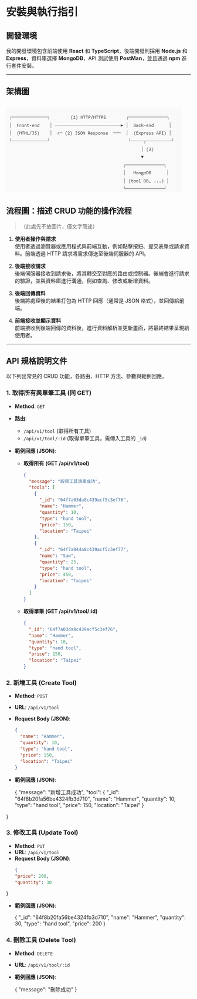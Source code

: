 # 安裝與執行指引

## 開發環境

我的開發環境包含前端使用 **React** 和 **TypeScript**，後端開發則採用 **Node.js** 和 **Express**，資料庫選擇 **MongoDB**，API 測試使用 **PostMan**，並且通過 **npm** 進行套件安裝。

---

## 架構圖

![架構圖](價購.png)
---

## 流程圖：描述 CRUD 功能的操作流程

> （此處先不放圖片，僅文字簡述）

1. **使用者操作與請求**  
   使用者透過瀏覽器或應用程式與前端互動，例如點擊按鈕、提交表單或請求資料。前端透過 HTTP 請求將需求傳送至後端伺服器的 API。

2. **後端接收請求**  
   後端伺服器接收到請求後，將其轉交至對應的路由或控制器。後端會進行請求的驗證，並與資料庫進行溝通，例如查詢、修改或新增資料。

3. **後端回傳資料**  
   後端將處理後的結果打包為 HTTP 回應（通常是 JSON 格式），並回傳給前端。

4. **前端接收並顯示資料**  
   前端接收到後端回傳的資料後，進行資料解析並更新畫面，將最終結果呈現給使用者。

---

## API 規格說明文件

以下列出常見的 CRUD 功能，各路由、HTTP 方法、參數與範例回應。

### 1. 取得所有與單筆工具 (同 GET)

- **Method**: `GET`
- **路由**:  
  - `/api/v1/tool` (取得所有工具)  
  - `/api/v1/tool/:id` (取得單筆工具，需傳入工具的 `_id`)
- **範例回應 (JSON)**:

  - **取得所有 (GET /api/v1/tool)**  
    ```json
    {
      "message": "取得工具清單成功",
      "tools": [
        {
          "_id": "64f7a03da8c439acf5c3ef76",
          "name": "Hammer",
          "quantity": 10,
          "type": "hand tool",
          "price": 150,
          "location": "Taipei"
        },
        {
          "_id": "64f7a044a8c439acf5c3ef77",
          "name": "Saw",
          "quantity": 25,
          "type": "hand tool",
          "price": 450,
          "location": "Taipei"
        }
      ]
    }
    ```
  - **取得單筆 (GET /api/v1/tool/:id)**  
    ```json
    {
      "_id": "64f7a03da8c439acf5c3ef76",
      "name": "Hammer",
      "quantity": 10,
      "type": "hand tool",
      "price": 150,
      "location": "Taipei"
    }
    ```

### 2. 新增工具 (Create Tool)

- **Method**: `POST`
- **URL**: `/api/v1/tool`
- **Request Body (JSON)**:
  ```json
  {
    "name": "Hammer",
    "quantity": 10,
    "type": "hand tool",
    "price": 150,
    "location": "Taipei"
  }
- **範例回應 (JSON)**:

  {
  "message": "新增工具成功",
  "tool": {
    "_id": "64f8b20fa56be4324fb3d710",
    "name": "Hammer",
    "quantity": 10,
    "type": "hand tool",
    "price": 150,
    "location": "Taipei"
  }

}

### 3. 修改工具 (Update Tool)

- **Method**: `PUT`
- **URL**: `/api/v1/tool`
- **Request Body (JSON)**:
  ```json
  {
  "price": 200,
  "quantity": 30
}

- **範例回應 (JSON)**:

  {
  "_id": "64f8b20fa56be4324fb3d710",
  "name": "Hammer",
  "quantity": 30,
  "type": "hand tool",
  "price": 200
}

### 4. 刪除工具 (Delete Tool)

- **Method**: `DELETE`
- **URL**: `/api/v1/tool/:id`

- **範例回應 (JSON)**:

  {
  "message": "刪除成功"
}
